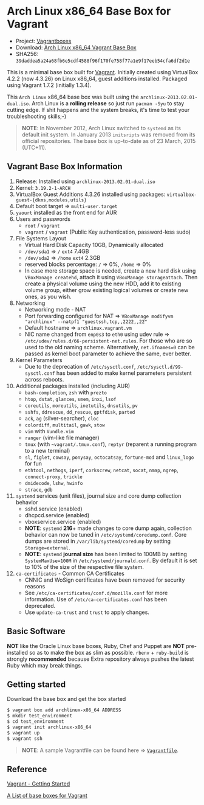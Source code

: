 # Arch Linux x86_64 Base Box for Vagrant

* Project: [Vagrantboxes](https://github.com/terrywang/vagrantboxes)
* Download: [Arch Linux x86_64 Vagrant Base Box](http://cloud.terry.im/vagrant/archlinux-x86_64.box)
* SHA256: `39daddea5a24a68fb6e5cdf4588f96f170fe758f77a1e9f17eeb54cfa6df2d1e`

This is a minimal base box built for [Vagrant](http://www.vagrantup.com/). Initially created using VirtualBox 4.2.2 (now 4.3.26) on Linux x86_64, guest additions installed. Packaged using Vagrant 1.7.2 (initially 1.3.4).

This `Arch Linux` x86_64 base box was built using the `archlinux-2013.02.01-dual.iso`. Arch Linux is a **rolling release** so just run `pacman -Syu` to stay cutting edge. If shit happens and the system breaks, it's time to test your troubleshooting skills;-)

> **NOTE**: In November 2012, Arch Linux switched to `systemd` as its default init system. In January 2013 `initsripts` was removed from its official repositories. The base box is up-to-date as of 23 March, 2015 (UTC+11).

## Vagrant Base Box Information

1. Release: Installed using `archlinux-2013.02.01-dual.iso`
2. Kernel: `3.19.2-1-ARCH`
3. VirtualBox Guest Additions 4.3.26 installed using packages: `virtualbox-guest-{dkms,modules,utils}`
4. Default boot target => `multi-user.target`
5. `yaourt` installed as the front end for AUR
6. Users and passwords
    * `root` / `vagrant`
    * `vagrant` / `vagrant` (Public Key authentication, password-less sudo)
7. File Systems Layout
    * Virtual Hard Disk Capacity 10GB, Dynamically allocated
    * `/dev/sda1` => `/` `ext4` 7.4GB
    * `/dev/sda2` => `/home` `ext4` 2.3GB
    * reserved blocks percentage: `/` => 0%, `/home` => 0%
    * In case more storage space is needed, create a new hard disk using `VBoxManage createhd`, attach it using `VBoxManage storageattach`. Then create a physical volume using the new HDD, add it to existing volume group, either grow existing logical volumes or create new ones, as you wish.
8. Networking
    * Networking mode - NAT
    * Port forwarding configured for NAT => `VBoxManage modifyvm "archlinux" --natpf1 "guestssh,tcp,,2222,,22"`
    * Default hostname => `archlinux.vagrant.vm`
    * NIC name changed from `enp0s3` to `eth0` using udev rule => `/etc/udev/rules.d/66-persistent-net.rules`. For those who are so used to the old naming scheme. Alternatively, `net.ifnames=0` can be passed as kernel boot parameter to achieve the same, ever better.
9. Kernel Parameters
    * Due to the deprecation of `/etc/sysctl.conf`, `/etc/sysctl.d/99-sysctl.conf` has been added to make kernel parameters persistent across reboots.
10. Additional packages installed (including AUR)
    * `bash-completion`, `zsh` with `prezto`
    * `htop`, `dstat`, `glances`, `smem`, `inxi`, `lsof`
    * `coreutils`, `moreutils`, `inetutils`, `dnsutils`, `pv`
    * `sshfs`, `ddrescue`, `dd_rescue`, `gptfdisk`, `parted`
    * `ack`, `ag` (silver-searcher), `cloc`
    * `colordiff`, `multitail`, `gawk`, `stow`
    * `vim` with `Vundle.vim`
    * `ranger` (vim-like file manager)
    * `tmux` (with `~vagrant/.tmux.conf`), `reptyr` (reparent a running program to a new terminal)
    * `sl`, `figlet`, `cowsay`, `ponysay`, `octocatsay`, `fortune-mod` and `linux_logo` for fun
    * `ethtool`, `nethogs`, `iperf`, `corkscrew`, `netcat`, `socat`, `nmap`, `ngrep`, `connect-proxy`, `trickle`
    * `dmidecode`, `lshw`, `hwinfo`
    * `strace`, `gdb`
10. `systemd` services (unit files), journal size and core dump collection behavior
    * sshd.service (enabled)
    * dhcpcd.service (enabled)
    * vboxservice.service (enabled)
    * **NOTE**: `systemd` **216**+ made changes to core dump again, collection behavior can now be tuned in `/etc/systemd/coredump.conf`. Core dumps are stored in `/var/lib/systemd/coredump` by setting `Storage=external`.
    * **NOTE**: `systemd` **journal size** has been limited to 100MB by setting `SystemMaxUse=100M` in `/etc/systemd/journald.conf`. By default it is set to 10% of the size of the respective file system.
11. `ca-certificates` - Common CA Certificates
    * CNNIC and WoSign certificates have been removed for security reasons
    * See `/etc/ca-certificates/conf.d/mozilla.conf` for more information. Use of `/etc/ca-certificates.conf` has been deprecated.
    * Use `update-ca-trust` and `trust` to apply changes.

## Basic Software

**NOT** like the Oracle Linux base boxes, Ruby, Chef and Puppet are **NOT** pre-installed so as to make the box as slim as possible. `rbenv` + `ruby-build` is strongly **recommended** because Extra repository always pushes the latest Ruby which may break things.

## Getting started

Download the base box and get the box started

```bash
$ vagrant box add archlinux-x86_64 ADDRESS
$ mkdir test_environment
$ cd test_environment
$ vagrant init archlinux-x86_64
$ vagrant up
$ vagrant ssh
```

> **NOTE**: A sample Vagrantfile can be found here => [`Vagrantfile`](https://gist.github.com/terrywang/6506216).

## Reference

[Vagrant - Getting Started](http://docs.vagrantup.com/v2/getting-started/index.html)

[A List of base boxes for Vagrant](http://vagrantbox.es/)
